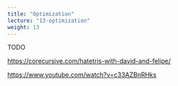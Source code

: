 ```yaml
---
title: "Optimization"
lecture: "13-optimization"
weight: 13
---
```




TODO 

https://corecursive.com/hatetris-with-david-and-felipe/


https://www.youtube.com/watch?v=c33AZBnRHks
